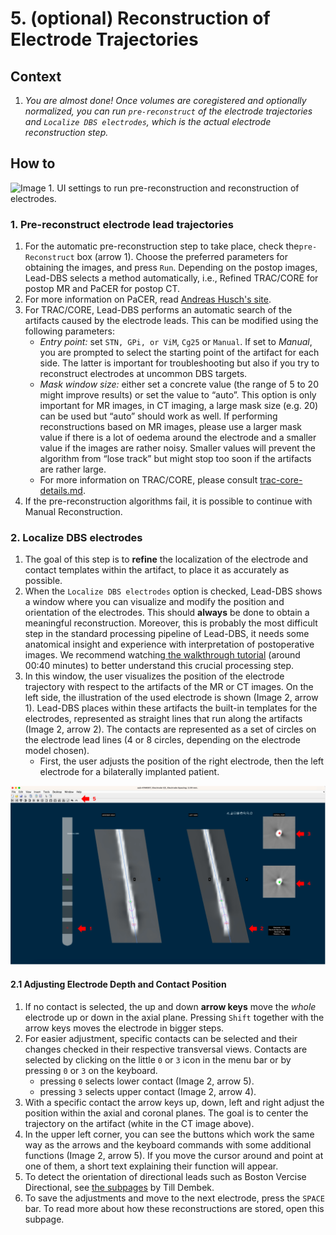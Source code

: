 # 5. (optional) Reconstruction of Electrode Trajectories

## Context

1. _You are almost done! Once volumes are coregistered and optionally normalized, you can run `pre-reconstruct` of the electrode trajectories and `Localize DBS electrodes`, which is the actual electrode reconstruction step._

## How to

![Image 1. UI settings to run pre-reconstruction and reconstruction of electrodes.](../../.gitbook/assets/Reconstruction\_image.png)

### 1. Pre-reconstruct electrode lead trajectories

1. For the automatic pre-reconstruction step to take place, check the`pre-Reconstruct` box (arrow 1). Choose the preferred parameters for obtaining the images, and press `Run`. Depending on the postop images, Lead-DBS selects a method automatically, i.e., Refined TRAC/CORE for postop MR and PaCER for postop CT.&#x20;
2. For more information on PaCER, read [Andreas Husch's site](https://adhusch.github.io/PaCER/stable/index.html).
3. For TRAC/CORE, Lead-DBS performs an automatic search of the artifacts caused by the electrode leads. This can be modified using the following parameters:
   * _Entry point:_ set `STN, GPi, or ViM`, `Cg25` or `Manual`. If set to _Manual_, you are prompted to select the starting point of the artifact for each side. The latter is important for troubleshooting but also if you try to reconstruct electrodes at uncommon DBS targets.
   * _Mask window size:_ either set a concrete value (the range of 5 to 20 might improve results) or set the value to “auto”. This option is only important for MR images, in CT imaging, a large mask size (e.g. 20) can be used but “auto” should work as well. If performing reconstructions based on MR images, please use a larger mask value if there is a lot of oedema around the electrode and a smaller value if the images are rather noisy. Smaller values will prevent the algorithm from “lose track” but might stop too soon if the artifacts are rather large.
   * For more information on TRAC/CORE, please consult [trac-core-details.md](trac-core-details.md "mention").
4. If the pre-reconstruction algorithms fail, it is possible to continue with Manual Reconstruction.

### 2. Localize DBS electrodes

1. The goal of this step is to **refine** the localization of the electrode and contact templates within the artifact, to place it as accurately as possible.
2. When the `Localize DBS electrodes` option is checked, Lead-DBS shows a window where you can visualize and modify the position and orientation of the electrodes. This should **always** be done to obtain a meaningful reconstruction. Moreover, this is probably the most difficult step in the standard processing pipeline of Lead-DBS, it needs some anatomical insight and experience with interpretation of postoperative images. We recommend watching[ the walkthrough tutorial](https://www.lead-dbs.org/helpsupport/knowledge-base/walkthrough-videos/) (around 00:40 minutes) to better understand this crucial processing step.
3. In this window, the user visualizes the position of the electrode trajectory with respect to the artifacts of the MR or CT images. On the left side, the illustration of the used electrode is shown (Image 2, arrow 1). Lead-DBS places within these artifacts the built-in templates for the electrodes, represented as straight lines that run along the artifacts (Image 2, arrow 2). The contacts are represented as a set of circles on the electrode lead lines (4 or 8 circles, depending on the electrode model chosen).&#x20;
   * First, the user adjusts the position of the right electrode, then the left electrode for a bilaterally implanted patient.

![Image 2. Manual refinement window to localize the electrode on a postop CT image.](../../.gitbook/assets/Localisation.png)

#### 2.1 Adjusting Electrode Depth and Contact Position

1. If no contact is selected, the up and down **arrow keys** move the _whole_ electrode up or down in the axial plane. Pressing `Shift` together with the arrow keys moves the electrode in bigger steps.
2. For easier adjustment, specific contacts can be selected and their changes checked in their respective transversal views. Contacts are selected by clicking on the little `0` or `3` icon in the menu bar or by pressing `0` or `3` on the keyboard.
   * pressing `0` selects lower contact (Image 2, arrow 5).
   * pressing `3` selects upper contact (Image 2, arrow 4).
3. With a specific contact the arrow keys up, down, left and right adjust the position within the axial and coronal planes. The goal is to center the trajectory on the artifact (white in the CT image above).
4. In the upper left corner, you can see the buttons which work the same way as the arrows and the keyboard commands with some additional functions (Image 2, arrow 5). If you move the cursor around and point at one of them, a short text explaining their function will appear.
5. To detect the orientation of directional leads such as Boston Vercise Directional, see [the subpages](determining-the-orientation-of-directional-leads/) by Till Dembek.
6. To save the adjustments and move to the next electrode, press the `SPACE` bar. To read more about how these reconstructions are stored, open this subpage.
